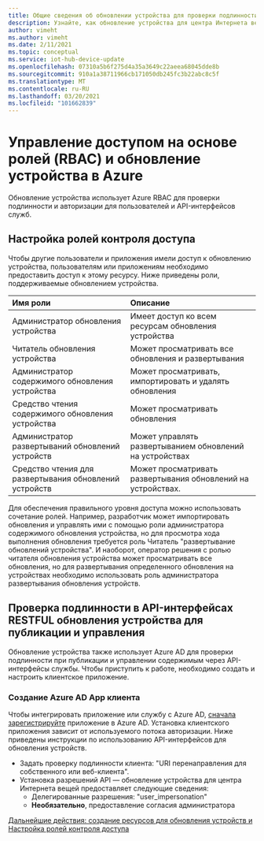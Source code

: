 ```yaml
---
title: Общие сведения об обновлении устройства для проверки подлинности и авторизации в центре Интернета вещей | Документация Майкрософт
description: Узнайте, как обновление устройства для центра Интернета вещей использует Azure RBAC для обеспечения проверки подлинности и авторизации для пользователей и API-интерфейсов служб.
author: vimeht
ms.author: vimeht
ms.date: 2/11/2021
ms.topic: conceptual
ms.service: iot-hub-device-update
ms.openlocfilehash: 07310a5b6f275d4a35a3649c22aeea68045dde8b
ms.sourcegitcommit: 910a1a38711966cb171050db245fc3b22abc8c5f
ms.translationtype: MT
ms.contentlocale: ru-RU
ms.lasthandoff: 03/20/2021
ms.locfileid: "101662839"
---
```

# <a name="azure-role-based-access-control-rbac-and-device-update"></a>Управление доступом на основе ролей (RBAC) и обновление устройства в Azure

Обновление устройства использует Azure RBAC для проверки подлинности и авторизации для пользователей и API-интерфейсов служб.

## <a name="configure-access-control-roles"></a>Настройка ролей контроля доступа

Чтобы другие пользователи и приложения имели доступ к обновлению устройства, пользователям или приложениям необходимо предоставить доступ к этому ресурсу. Ниже приведены роли, поддерживаемые обновлением устройства.

|   Имя роли   | Описание  |
| :--------- | :---- |
|  Администратор обновления устройства | Имеет доступ ко всем ресурсам обновления устройства  |
|  Читатель обновления устройства| Может просматривать все обновления и развертывания |
|  Администратор содержимого обновления устройства | Может просматривать, импортировать и удалять обновления  |
|  Средство чтения содержимого обновления устройства | Может просматривать обновления  |
|  Администратор развертываний обновлений устройств | Может управлять развертыванием обновлений на устройствах|
|  Средство чтения для развертывания обновлений устройств| Может просматривать развертывания обновлений на устройствах. |

Для обеспечения правильного уровня доступа можно использовать сочетание ролей. Например, разработчик может импортировать обновления и управлять ими с помощью роли администратора содержимого обновления устройства, но для просмотра хода выполнения обновления требуется роль Читатель "развертывание обновлений устройства". И наоборот, оператор решения с ролью читателя обновления устройства может просматривать все обновления, но для развертывания определенного обновления на устройствах необходимо использовать роль администратора развертывания обновления устройств.


## <a name="authenticate-to-device-update-rest-apis-for-publishing-and-management"></a>Проверка подлинности в API-интерфейсах RESTFUL обновления устройства для публикации и управления

Обновление устройства также использует Azure AD для проверки подлинности при публикации и управлении содержимым через API-интерфейсы службы. Чтобы приступить к работе, необходимо создать и настроить клиентское приложение.

### <a name="create-client-azure-ad-app"></a>Создание Azure AD App клиента

Чтобы интегрировать приложение или службу с Azure AD, [сначала зарегистрируйте](https://docs.microsoft.com/azure/active-directory/develop/quickstart-register-app) приложение в Azure AD. Установка клиентского приложения зависит от используемого потока авторизации.  Ниже приведены инструкции по использованию API-интерфейсов для обновления устройств.

* Задать проверку подлинности клиента: "URI перенаправления для собственного или веб-клиента".
* Установка разрешений API — обновление устройства для центра Интернета вещей предоставляет следующие сведения:
  * Делегированные разрешения: "user_impersonation"
  * **Необязательно**, предоставление согласия администратора

[Дальнейшие действия: создание ресурсов для обновления устройств и Настройка ролей контроля доступа](./create-device-update-account.md)
